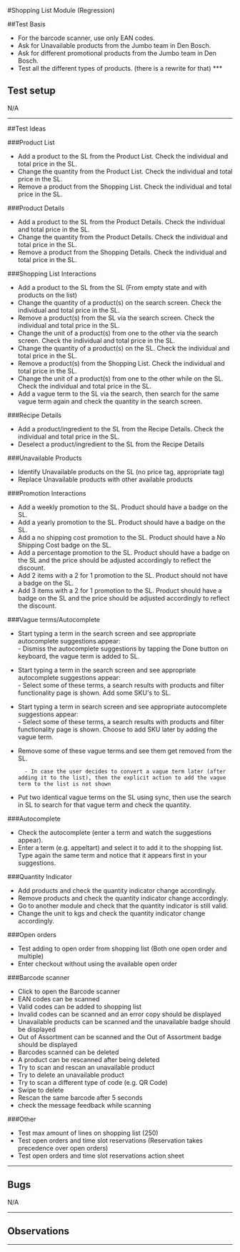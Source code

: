#Shopping List Module (Regression)

##Test Basis
- For the barcode scanner, use only EAN codes.
- Ask for Unavailable products from the Jumbo team in Den Bosch.
- Ask for different promotional products from the Jumbo team in Den Bosch.
- Test all the different types of products. (there is a rewrite for that) ***

## Test setup

N/A
***

##Test Ideas

###Product List

- Add a product to the SL from the Product List. Check the individual and total price in the SL.
- Change the quantity from the Product List. Check the individual and total price in the SL.
- Remove a product from the Shopping List. Check the individual and total price in the SL.

###Product Details

- Add a product to the SL from the Product Details. Check the individual and total price in the SL.
- Change the quantity from the Product Details. Check the individual and total price in the SL.
- Remove a product from the Shopping Details. Check the individual and total price in the SL.


###Shopping List Interactions
- Add a product to the SL from the SL (From empty state and with products on the list)
- Change the quantity of a product(s) on the search screen. Check the individual and total price in the SL.
- Remove a product(s) from the SL via the search screen. Check the individual and total price in the SL.
- Change the unit of a product(s) from one to the other via the search screen. Check the individual and total price in the SL.
- Change the quantity of a product(s) on the SL. Check the individual and total price in the SL.
- Remove a product(s) from the Shopping List. Check the individual and total price in the SL.
- Change the unit of a product(s) from one to the other while on the SL. Check the individual and total price in the SL.
- Add a vague term to the SL via the search, then search for the same vague term again and check the quantity in the search screen.

###Recipe Details

- Add a product/ingredient to the SL from the Recipe Details. Check the individual and total price in the SL.
- Deselect a product/ingredient to the SL from the Recipe Details

###Unavailable Products

- Identify Unavailable products on the SL (no price tag, appropriate tag)
- Replace Unavailable products with other available products 

###Promotion Interactions
- Add a weekly promotion to the SL. Product should have a badge on the SL.
- Add a yearly promotion to the SL. Product should have a badge on the SL.
- Add a no shipping cost promotion to the SL. Product should have a No Shipping Cost badge on the SL.
- Add a percentage promotion to the SL. Product should have a badge on the SL and the price should be adjusted accordingly to reflect the discount.
- Add 2 items with a 2 for 1 promotion to the SL. Product should not have a badge on the SL.
- Add 3 items with a 2 for 1 promotion to the SL. Product should have a badge on the SL and the price should be adjusted accordingly to reflect the discount.

###Vague terms/Autocomplete

- Start typing a term in the search screen and see appropriate autocomplete suggestions appear:
<br> - Dismiss the autocomplete suggestions by tapping the Done button on keyboard, the vague term is added to SL.

- Start typing a term in the search screen and see appropriate autocomplete suggestions appear:
<br> - Select some of these terms, a search results with products and filter functionality page is shown. Add some SKU's to SL.

- Start typing a term in search screen and see appropriate autocomplete suggestions appear:
<br> - Select some of these terms, a search results with products and filter functionality page is shown. Choose to add SKU later by adding the vague term.
- Remove some of these vague terms and see them get removed from the SL.
	
		- In case the user decides to convert a vague term later (after adding it to the list), then the explicit action to add the vague term to the list is not shown

- Put two identical vague terms on the SL using sync, then use the search in SL to search for that vague term and check the quantity.	

###Autocomplete
- Check the autocomplete (enter a term and watch the suggestions appear).
- Enter a term (e.g. appeltart) and select it to add it to the shopping list. Type again the same term and notice that it appears first in your suggestions.

###Quantity Indicator
- Add products and check the quantity indicator change accordingly.
- Remove products and check the quantity indicator change accordingly.
- Go to another module and check that the quantity indicator is still valid.
- Change the unit to kgs and check the quantity indicator change accordingly.


###Open orders
* Test adding to open order from shopping list (Both one open order and multiple)
* Enter checkout without using the available open order

###Barcode scanner

- Click to open the Barcode scanner
- EAN codes can be scanned
- Valid codes can be added to shopping list
- Invalid codes can be scanned and an error copy should be displayed
- Unavailable products can be scanned and the unavailable badge should be displayed
- Out of Assortment can be scanned and the Out of Assortment badge should be displayed
- Barcodes scanned can be deleted 
- A product can be rescanned after being deleted
- Try to scan and rescan an unavailable product
- Try to delete an unavailable product
- Try to scan a different type of code (e.g. QR Code)
- Swipe to delete 
- Rescan the same barcode after 5 seconds
- check the message feedback while scanning

###Other
* Test max amount of lines on shopping list (250)
* Test open orders and time slot reservations (Reservation takes precedence over open orders)
* Test open orders and time slot reservations action sheet

***
## Bugs 

N/A
***
## Observations


***

